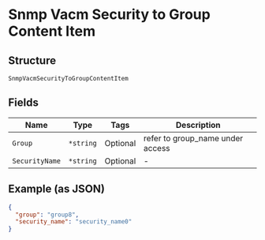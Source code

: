 
# Snmp Vacm Security to Group Content Item

## Structure

`SnmpVacmSecurityToGroupContentItem`

## Fields

| Name | Type | Tags | Description |
|  --- | --- | --- | --- |
| `Group` | `*string` | Optional | refer to group_name under access |
| `SecurityName` | `*string` | Optional | - |

## Example (as JSON)

```json
{
  "group": "group8",
  "security_name": "security_name0"
}
```

